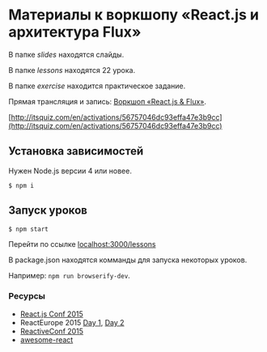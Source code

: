 # Материалы к воркшопу «React.js и архитектура Flux»

В папке *slides* находятся слайды.

В папке *lessons* находятся 22 урока.

В папке *exercise* находится практическое задание.

Прямая трансляция и запись: [Воркшоп «React.js & Flux»](https://www.youtube.com/watch?v=eIsrPJahdiU).

[http://itsquiz.com/en/activations/56757046dc93effa47e3b9cc](http://itsquiz.com/en/activations/56757046dc93effa47e3b9cc)

## Установка зависимостей

Нужен Node.js версии 4 или новее.

```
$ npm i
```

## Запуск уроков

```
$ npm start
```

Перейти по ссылке [localhost:3000/lessons](http://localhost:3000/lessons)

В package.json находятся комманды для запуска некоторых уроков.

Например: `npm run browserify-dev`.

### Ресурсы

- [React.js Conf 2015](https://www.youtube.com/playlist?list=PLb0IAmt7-GS1cbw4qonlQztYV1TAW0sCr)
- ReactEurope 2015 [Day 1](https://www.youtube.com/playlist?list=PLCC436JpVnK0Phxld2dD4tM4xPMxJCiRD), [Day 2](https://www.youtube.com/playlist?list=PLCC436JpVnK3HvUSAHpt-LRJkIK8pQG6R)
- [ReactiveConf 2015](https://www.youtube.com/channel/UCBHdUnixTWymmXBIw12Y8Qg/videos)
- [awesome-react](https://github.com/enaqx/awesome-react)
